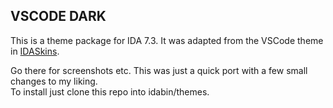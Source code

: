 VSCODE DARK
-----------
This is a theme package for IDA 7.3. It was adapted from the VSCode theme in [IDASkins](https://github.com/zyantific/IDASkins).  

Go there for screenshots etc. This was just a quick port with a few small changes to my liking.  
To install just clone this repo into idabin/themes.  
